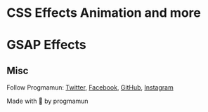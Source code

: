 # CSS Effects Animation and more
# GSAP Effects

## Misc

Follow Progmamun: [Twitter](http://www.twitter.com/progmamun), [Facebook](https://www.facebook.com/almamunkhanDev), [GitHub](https://github.com/progmamun), [Instagram](https://www.instagram.com/progmamun/)


Made with :blue_heart:  by progmamun